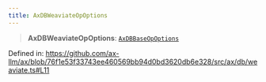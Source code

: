 ```yaml
---
title: AxDBWeaviateOpOptions
---
```


> **AxDBWeaviateOpOptions**: [`AxDBBaseOpOptions`](/api/#03-apidocs/interfaceaxdbbaseopoptions)

Defined in: https://github.com/ax-llm/ax/blob/76f1e53f33743ee460569bb94d0bd3620db6e328/src/ax/db/weaviate.ts#L11
